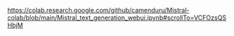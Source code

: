 https://colab.research.google.com/github/camenduru/Mistral-colab/blob/main/Mistral_text_generation_webui.ipynb#scrollTo=VCFOzsQSHbjM

